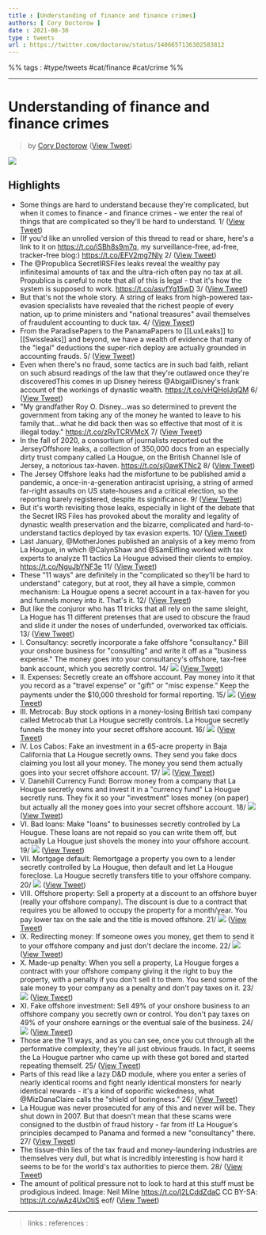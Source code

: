 ```yaml
---
title : [Understanding of finance and finance crimes]
authors: [ Cory Doctorow ]
date : 2021-08-30
type : tweets
url : https://twitter.com/doctorow/status/1406657136302583812
---
```


%% tags : #type/tweets #cat/finance #cat/crime %% 

---
Understanding of finance and finance crimes
===
> by [Cory Doctorow](https://twitter.com/doctorow)
> ([View Tweet](https://twitter.com/doctorow/status/1406657136302583812))

  ![](https://pbs.twimg.com/media/E4VgRJaVkAE9eP_.jpg)

## Highlights
- Some things are hard to understand because they're complicated, but when it comes to finance - and finance crimes - we enter the real of things that are complicated so they'll be hard to understand.
  1/  ([View Tweet](https://twitter.com/doctorow/status/1406657136302583812))
- (If you'd like an unrolled version of this thread to read or share, here's a link to it on https://t.co/iSBh8s9m7q, my surveillance-free, ad-free, tracker-free blog:)
  https://t.co/EFV2mg7NIy
  2/ ([View Tweet](https://twitter.com/doctorow/status/1406657139146301440))
- The @Propublica SecretIRSFiles leaks reveal the wealthy pay infinitesimal amounts of tax and the ultra-rich often pay no tax at all.
  Propublica is careful to note that all of this is legal - that it's how the system is supposed to work.
  https://t.co/asvfYg15wD
  3/ ([View Tweet](https://twitter.com/doctorow/status/1406657144292745216))
- But that's not the whole story. A string of leaks from high-powered tax-evasion specialists have revealed that the richest people of every nation, up to prime ministers and "national treasures" avail themselves of fraudulent accounting to duck tax.
  4/ ([View Tweet](https://twitter.com/doctorow/status/1406657149254594560))
- From the ParadisePapers to the PanamaPapers to [[LuxLeaks]] to [[Swissleaks]] and beyond, we have a wealth of evidence that many of the "legal" deductions the super-rich deploy are actually grounded in accounting frauds.
  5/ ([View Tweet](https://twitter.com/doctorow/status/1406657150932250627))
- Even when there's no fraud, some tactics are in such bad faith, reliant on such absurd readings of the law that they're outlawed once they're discoveredThis comes in up Disney heiress @AbigailDisney's frank account of the workings of dynastic wealth.
  https://t.co/vHQHolJqQM 
  6/ ([View Tweet](https://twitter.com/doctorow/status/1406657153264500737))
- "My grandfather Roy O. Disney...was so determined to prevent the government from taking any of the money he wanted to leave to his family that...what he did back then was so effective that most of it is illegal today."
  https://t.co/zRvTCRVMcX
  7/ ([View Tweet](https://twitter.com/doctorow/status/1406657155231485952))
- In the fall of 2020, a consortium of journalists reported out the JerseyOffshore leaks, a collection of 350,000 docs from an especially dirty trust company called La Hougue, on the British Channel Isle of Jersey, a notorious tax-haven.
  https://t.co/sj0awKTNc2
  8/ ([View Tweet](https://twitter.com/doctorow/status/1406657156997206019))
- The Jersey Offshore leaks had the misfortune to be published amid a pandemic, a once-in-a-generation antiracist uprising, a string of armed far-right assaults on US state-houses and a critical election, so the reporting barely registered, despite its significance.
  9/ ([View Tweet](https://twitter.com/doctorow/status/1406657161753620481))
- But it's worth revisiting those leaks, especially in light of the debate that the Secret IRS Files has provoked about the morality and legality of dynastic wealth preservation and the bizarre, complicated and hard-to-understand tactics deployed by tax evasion experts.
  10/ ([View Tweet](https://twitter.com/doctorow/status/1406657165197078530))
- Last January, @MotherJones published an analysis of a key memo from La Hougue, in which @CalynShaw and @SamEifling worked with tax experts to analyze 11 tactics La Hougue advised their clients to employ.
  https://t.co/NguJbYNF3e
  11/ ([View Tweet](https://twitter.com/doctorow/status/1406657166807732224))
- These "11 ways" are definitely in the "complicated so they'll be hard to understand" category, but at root, they all have a simple, common mechanism: La Hougue opens a secret account in a tax-haven for you and funnels money into it.
  That's it.
  12/ ([View Tweet](https://twitter.com/doctorow/status/1406657168485490688))
- But like the conjuror who has 11 tricks that all rely on the same sleight, La Hogue has 11 different pretenses that are used to obscure the fraud and slide it under the noses of underfunded, overworked tax officials. 
  13/ ([View Tweet](https://twitter.com/doctorow/status/1406657170226049031))
- I. Consultancy: secretly incorporate a fake offshore "consultancy." Bill your onshore business for "consulting" and write it off as a "business expense." The money goes into your consultancy's offshore, tax-free bank account, which you secretly control.
  14/ 
  ![](https://pbs.twimg.com/media/E4Vl0zwVUAEHy46.jpg) ([View Tweet](https://twitter.com/doctorow/status/1406657175653478404))
- II. Expenses: Secretly create an offshore account. Pay money into it that you record as a "travel expense" or "gift" or "misc expense." Keep the payments under the $10,000 threshold for formal reporting. 
  15/ 
  ![](https://pbs.twimg.com/media/E4VmaF7VcAgz2Tf.jpg) ([View Tweet](https://twitter.com/doctorow/status/1406657180950962187))
- III. Metrocab: Buy stock options in a money-losing British taxi company called Metrocab that La Hougue secretly controls. La Hougue secretly funnels the money into your secret offshore account.
  16/ 
  ![](https://pbs.twimg.com/media/E4Vm2K3VEAIQRRY.jpg) ([View Tweet](https://twitter.com/doctorow/status/1406657187846311938))
- IV. Los Cabos: Fake an investment in a 65-acre property in Baja California that La Hougue secretly owns. They send you fake docs claiming you lost all your money. The money you send them actually goes into your secret offshore account.
  17/ 
  ![](https://pbs.twimg.com/media/E4VnQaYVoAQ8Lt6.jpg) ([View Tweet](https://twitter.com/doctorow/status/1406657194146164744))
- V. Danehill Currency Fund: Borrow money from a company that La Hougue secretly owns and invest it in a "currency fund" La Hougue secretly runs. They fix it so your "investment" loses money (on paper) but actually all the money goes into your secret offshore account.
  18/ 
  ![](https://pbs.twimg.com/media/E4Vnmw9VoAQlths.jpg) ([View Tweet](https://twitter.com/doctorow/status/1406657198294331395))
- VI. Bad loans: Make "loans" to businesses secretly controlled by La Hougue. These loans are not repaid so you can write them off, but actually La Hougue just shovels the money into your offshore account.
  19/ 
  ![](https://pbs.twimg.com/media/E4VoBQfVgAARHaP.jpg) ([View Tweet](https://twitter.com/doctorow/status/1406657201167486984))
- VII. Mortgage default: Remortgage a property you own to a lender secretly controlled by La Hougue, then default and let La Hougue foreclose. La Hougue secretly transfers title to your offshore company.
  20/ 
  ![](https://pbs.twimg.com/media/E4VodF5UYAUtO3J.jpg) ([View Tweet](https://twitter.com/doctorow/status/1406657205399539713))
- VIII. Offshore property: Sell a property at a discount to an offshore buyer (really your offshore company). The discount is due to a contract that requires you be allowed to occupy the property for a month/year. You pay lower tax on the sale and the title is moved offshore.
  21/ 
  ![](https://pbs.twimg.com/media/E4VpAtVVIAkjIi1.jpg) ([View Tweet](https://twitter.com/doctorow/status/1406657209954541572))
- IX. Redirecting money: If someone owes you money, get them to send it to your offshore company and just don't declare the income.
  22/ 
  ![](https://pbs.twimg.com/media/E4VpzSeVcAQAUui.jpg) ([View Tweet](https://twitter.com/doctorow/status/1406657216350806016))
- X. Made-up penalty: When you sell a property, La Hougue forges a contract with your offshore company giving it the right to buy the property, with a penalty if you don't sell it to them. You send some of the sale money to your company as a penalty and don't pay taxes on it. 
  23/ 
  ![](https://pbs.twimg.com/media/E4VqJD1UcAMpORf.jpg) ([View Tweet](https://twitter.com/doctorow/status/1406657222327758853))
- XI. Fake offshore investment: Sell 49% of your onshore business to an offshore company you secretly own or control. You don't pay taxes on 49% of your onshore earnings or the eventual sale of the business.
  24/ 
  ![](https://pbs.twimg.com/media/E4Vq3p_UYAUeYPm.jpg) ([View Tweet](https://twitter.com/doctorow/status/1406657226593296385))
- Those are the 11 ways, and as you can see, once you cut through all the performative complexity, they're all just obvious frauds. In fact, it seems the La Hougue partner who came up with these got bored and started repeating themself.
  25/ ([View Tweet](https://twitter.com/doctorow/status/1406657228707299328))
- Parts of this read like a lazy D&D module, where you enter a series of nearly identical rooms and fight nearly identical monsters for nearly identical rewards - it's a kind of soporific wickedness, what @MizDanaClaire calls the "shield of boringness."
  26/ ([View Tweet](https://twitter.com/doctorow/status/1406657326782640130))
- La Hougue was never prosecuted for any of this and never will be. They shut down in 2007.
  But that doesn't mean that these scams were consigned to the dustbin of fraud history - far from it! La Hougue's principles decamped to Panama and formed a new "consultancy" there.
  27/ ([View Tweet](https://twitter.com/doctorow/status/1406657328800157698))
- The tissue-thin lies of the tax fraud and money-laundering industries are themselves very dull, but what is incredibly interesting is how hard it seems to be for the world's tax authorities to pierce them. 
  28/ ([View Tweet](https://twitter.com/doctorow/status/1406657330008051713))
- The amount of political pressure not to look to hard at this stuff must be prodigious indeed.
  Image:
  Neil Milne
  https://t.co/l2LCddZdaC
  CC BY-SA:
  https://t.co/wAz4UxOtiS
  eof/ ([View Tweet](https://twitter.com/doctorow/status/1406657331404832769))

---
> links : 
> references :